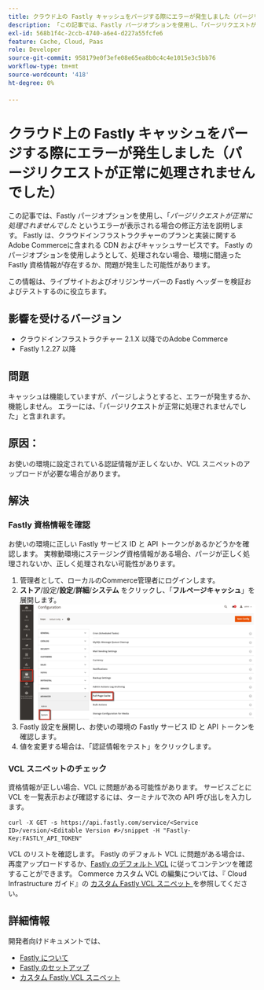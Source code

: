 ```yaml
---
title: クラウド上の Fastly キャッシュをパージする際にエラーが発生しました（パージリクエストが正常に処理されませんでした）
description: 「この記事では、Fastly パージオプションを使用し、「パージリクエストが正常に処理されませんでした」というエラーが表示された場合の修正方法を説明します。」 Fastly は、クラウドインフラストラクチャーのプランと実装に関するAdobe Commerceに含まれる CDN およびキャッシュサービスです。 Fastly パージオプションを使用しようとして、処理されない場合、環境に間違った Fastly 資格情報が存在するか、問題が発生した可能性があります。'
exl-id: 568b1f4c-2ccb-4740-a6e4-d227a55fcfe6
feature: Cache, Cloud, Paas
role: Developer
source-git-commit: 958179e0f3efe08e65ea8b0c4c4e1015e3c5bb76
workflow-type: tm+mt
source-wordcount: '418'
ht-degree: 0%

---
```


# クラウド上の Fastly キャッシュをパージする際にエラーが発生しました（パージリクエストが正常に処理されませんでした）

この記事では、Fastly パージオプションを使用し、「*パージリクエストが正常に処理されませんでした* というエラーが表示される場合の修正方法を説明します。 Fastly は、クラウドインフラストラクチャーのプランと実装に関するAdobe Commerceに含まれる CDN およびキャッシュサービスです。 Fastly のパージオプションを使用しようとして、処理されない場合、環境に間違った Fastly 資格情報が存在するか、問題が発生した可能性があります。

この情報は、ライブサイトおよびオリジンサーバーの Fastly ヘッダーを検証およびテストするのに役立ちます。

## 影響を受けるバージョン

* クラウドインフラストラクチャー 2.1.X 以降でのAdobe Commerce
* Fastly 1.2.27 以降

## 問題

キャッシュは機能していますが、パージしようとすると、エラーが発生するか、機能しません。 エラーには、「パージリクエストが正常に処理されませんでした」と含まれます。

## 原因：

お使いの環境に設定されている認証情報が正しくないか、VCL スニペットのアップロードが必要な場合があります。

## 解決

### Fastly 資格情報を確認

お使いの環境に正しい Fastly サービス ID と API トークンがあるかどうかを確認します。 実稼動環境にステージング資格情報がある場合、パージが正しく処理されないか、正しく処理されない可能性があります。

1. 管理者として、ローカルのCommerce管理者にログインします。
1. **ストア**/設定/**設定**/**詳細**/**システム** をクリックし、「**フルページキャッシュ**」を展開します。    ![magento_full_page_cache_2.4.1.png](assets/magento_full_page_cache_2.4.1.png)
1. Fastly 設定を展開し、お使いの環境の Fastly サービス ID と API トークンを確認します。
1. 値を変更する場合は、「認証情報をテスト」をクリックします。

### VCL スニペットのチェック

資格情報が正しい場合、VCL に問題がある可能性があります。 サービスごとに VCL を一覧表示および確認するには、ターミナルで次の API 呼び出しを入力します。

```
curl -X GET -s https://api.fastly.com/service/<Service ID>/version/<Editable Version #>/snippet -H "Fastly-Key:FASTLY_API_TOKEN"
```

VCL のリストを確認します。 Fastly のデフォルト VCL に問題がある場合は、再度アップロードするか、[Fastly のデフォルト VCL](https://github.com/fastly/fastly-magento2/tree/master/etc/vcl_snippets) に従ってコンテンツを確認することができます。 Commerce カスタム VCL の編集については、『 Cloud Infrastructure ガイド』の [ カスタム Fastly VCL スニペット ](https://experienceleague.adobe.com/docs/commerce-cloud-service/user-guide/cdn/custom-vcl-snippets/fastly-vcl-custom-snippets.html?lang=ja) を参照してください。

## 詳細情報

開発者向けドキュメントでは、

* [Fastly について ](https://experienceleague.adobe.com/docs/commerce-cloud-service/user-guide/cdn/fastly.html?lang=ja)
* [Fastly のセットアップ ](https://experienceleague.adobe.com/docs/commerce-cloud-service/user-guide/cdn/setup-fastly/fastly-configuration.html?lang=ja)
* [ カスタム Fastly VCL スニペット ](https://experienceleague.adobe.com/docs/commerce-cloud-service/user-guide/cdn/custom-vcl-snippets/fastly-vcl-custom-snippets.html?lang=ja)
